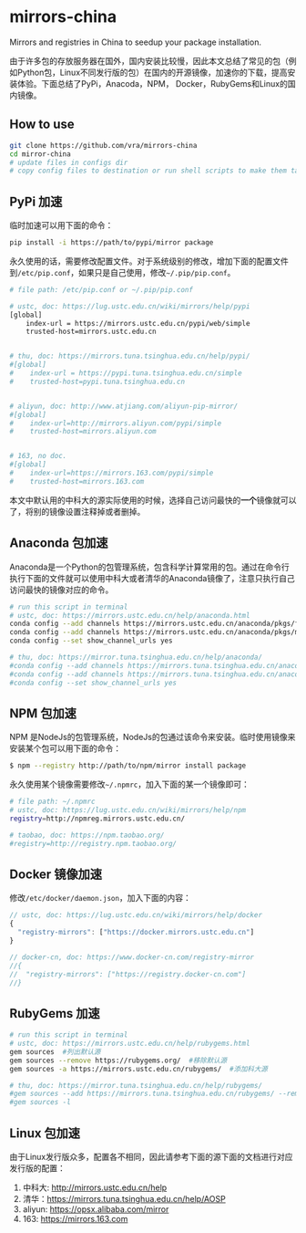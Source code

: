 # mirrors-china
Mirrors and registries in China to seedup your package installation.

由于许多包的存放服务器在国外，国内安装比较慢，因此本文总结了常见的包（例如Python包，Linux不同发行版的包）在国内的开源镜像，加速你的下载，提高安装体验。下面总结了PyPi，Anacoda，NPM， Docker，RubyGems和Linux的国内镜像。

## How to use
```bash
git clone https://github.com/vra/mirrors-china
cd mirror-china
# update files in configs dir
# copy config files to destination or run shell scripts to make them take effect 
``` 

## PyPi 加速
临时加速可以用下面的命令：
```bash
pip install -i https://path/to/pypi/mirror package
```
永久使用的话，需要修改配置文件。对于系统级别的修改，增加下面的配置文件到`/etc/pip.conf`，如果只是自己使用，修改`~/.pip/pip.conf`。
```bash
# file path: /etc/pip.conf or ~/.pip/pip.conf

# ustc, doc: https://lug.ustc.edu.cn/wiki/mirrors/help/pypi
[global]
    index-url = https://mirrors.ustc.edu.cn/pypi/web/simple
    trusted-host=mirrors.ustc.edu.cn


# thu, doc: https://mirrors.tuna.tsinghua.edu.cn/help/pypi/
#[global]
#    index-url = https://pypi.tuna.tsinghua.edu.cn/simple
#    trusted-host=pypi.tuna.tsinghua.edu.cn


# aliyun, doc: http://www.atjiang.com/aliyun-pip-mirror/
#[global]    
#    index-url=http://mirrors.aliyun.com/pypi/simple
#    trusted-host=mirrors.aliyun.com


# 163, no doc.
#[global]
#    index-url=https://mirrors.163.com/pypi/simple
#    trusted-host=mirrors.163.com
```

本文中默认用的中科大的源实际使用的时候，选择自己访问最快的**一个**镜像就可以了，将别的镜像设置注释掉或者删掉。


## Anaconda 包加速
Anaconda是一个Python的包管理系统，包含科学计算常用的包。通过在命令行执行下面的文件就可以使用中科大或者清华的Anaconda镜像了，注意只执行自己访问最快的镜像对应的命令。
```bash
# run this script in terminal
# ustc, doc: https://mirrors.ustc.edu.cn/help/anaconda.html
conda config --add channels https://mirrors.ustc.edu.cn/anaconda/pkgs/free/
conda config --add channels https://mirrors.ustc.edu.cn/anaconda/pkgs/main/
conda config --set show_channel_urls yes

# thu, doc: https://mirror.tuna.tsinghua.edu.cn/help/anaconda/
#conda config --add channels https://mirrors.tuna.tsinghua.edu.cn/anaconda/pkgs/free/
#conda config --add channels https://mirrors.tuna.tsinghua.edu.cn/anaconda/pkgs/main/
#conda config --set show_channel_urls yes
```

## NPM 包加速
NPM 是NodeJs的包管理系统，NodeJs的包通过该命令来安装。临时使用镜像来安装某个包可以用下面的命令：
```bash
$ npm --registry http://path/to/npm/mirror install package
```
永久使用某个镜像需要修改`~/.npmrc`，加入下面的某一个镜像即可：
```bash
# file path: ~/.npmrc
# ustc, doc: https://lug.ustc.edu.cn/wiki/mirrors/help/npm
registry=http://npmreg.mirrors.ustc.edu.cn/

# taobao, doc: https://npm.taobao.org/
#registry=http://registry.npm.taobao.org/
```

## Docker 镜像加速
修改`/etc/docker/daemon.json`，加入下面的内容：
```js
// ustc, doc: https://lug.ustc.edu.cn/wiki/mirrors/help/docker
{
  "registry-mirrors": ["https://docker.mirrors.ustc.edu.cn"]
}

// docker-cn, doc: https://www.docker-cn.com/registry-mirror 
//{
//  "registry-mirrors": ["https://registry.docker-cn.com"]
//}
```

## RubyGems 加速
```bash
# run this script in terminal
# ustc, doc: https://mirrors.ustc.edu.cn/help/rubygems.html
gem sources  #列出默认源
gem sources --remove https://rubygems.org/  #移除默认源
gem sources -a https://mirrors.ustc.edu.cn/rubygems/  #添加科大源

# thu, doc: https://mirror.tuna.tsinghua.edu.cn/help/rubygems/
#gem sources --add https://mirrors.tuna.tsinghua.edu.cn/rubygems/ --remove #https://rubygems.org/
#gem sources -l
```

## Linux 包加速
由于Linux发行版众多，配置各不相同，因此请参考下面的源下面的文档进行对应发行版的配置：
 1. 中科大: <http://mirrors.ustc.edu.cn/help>
 2. 清华：<https://mirrors.tuna.tsinghua.edu.cn/help/AOSP>
 3. aliyun: <https://opsx.alibaba.com/mirror>
 4. 163: <https://mirrors.163.com>
